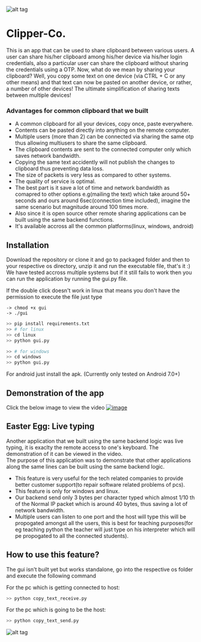 
![alt tag](https://github.com/dharinparekh/Clipper-Co./blob/master/design/top.png) <br />
# Clipper-Co.
This is an app that can be used to share clipboard between various users. A user can share his/her clipboard among his/her device via his/her login credentials, also a particular user can share the clipboard without sharing the credentials using a OTP. 
Now, what do we mean by sharing your clipboard? Well, you copy some text on one device (via CTRL + C or any other means) and that text can now be pasted on another device, or rather, a number of other devices! The ultimate simplification of sharing texts between multiple devices!

### Advantages for common clipboard that we built
* A common clipboard for all your devices, copy once, paste everywhere.
* Contents can be pasted directly into anything on the remote computer.
* Multiple users (more than 2) can be connected via sharing the same otp thus allowing multiusers to share the same clipboard.
* The clipboard contents are sent to the connected computer only which saves network bandwidth.
* Copying the same text accidently will not publish the changes to clipboard thus preventing data loss.
* The size of packets is very less as compared to other systems.
* The quality of service is optimal.
* The best part is it save a lot of time and network bandwidth as comapred to other options e.g(mailing the text) which take around 50+ seconds and ours around 6sec(connection time included), imagine the same scenario but magnitude around 100 times more.
* Also since it is open source other remote sharing applications can be built using the same backend functions.
* It's available accross all the common platforms(linux, windows, android)


##  Installation
Download the repository or clone it and go to packaged folder and then to your respective os directory, unzip it and run the executable file, that's it :)  
We have tested accross multiple systems but if it still fails to work then you can run the application by running the gui.py file.

If the double click doesn't work in linux that means you don't have the permission to execute the file just type
```
-> chmod +x gui
-> ./gui
```

```python
>> pip install requirements.txt
>> # for linux
>> cd linux
>> python gui.py

>> # for windows
>> cd windows
>> python gui.py
```  
For android just install the apk. (Currently only tested on Android 7.0+)

## Demonstration of the app
Click the below image to view the video
[![image](http://img.youtube.com/vi/SMw1c34_NJA/0.jpg)](https://youtu.be/SMw1c34_NJA)  

## Easter Egg: Live typing
Another application that we built using the same backend logic was live typing, it is exaclty the remote access to one's keyboard. The demonstration of it can be viewed in the video.  
The purpose of this application was to demonstrate that other applications along the same lines can be built using the same backend logic.

* This feature is very useful for the tech related companies to provide better customer support(to repair software related problems of pcs).
* This feature is only for windows and linux.
* Our backend send only 3 bytes per character typed which almost 1/10 th of the Normal IP packet which is around 40 bytes, thus saving a lot of network bandwidth.
* Multiple users can listen to one port and the host will type this will be propogated amongst all the users, this is best for teaching purposes(for eg teaching python the teacher will just type on his interpreter which will pe propogated to all the connected students).

## How to use this feature?
The gui isn't built yet but works standalone, go into the respective os folder and execute the following command

For the pc which is getting connected to host:

```python
>> python copy_text_receive.py
```
For the pc which is going to be the host:

```python
>> python copy_text_send.py
```


![alt tag](https://github.com/dharinparekh/Clipper-Co./blob/master/design/final_new.png) <br />
